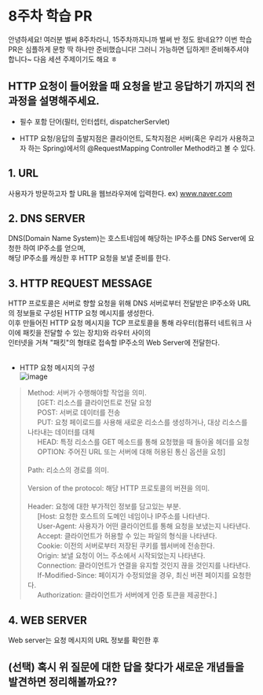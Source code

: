 # 8주차 학습 PR

안녕하세요! 여러분 벌써 8주차라니, 15주차까지니까 벌써 반 정도 왔네요??
이번 학습 PR은 심플하게 문항 딱 하나만 준비했습니다!
그러니 가능하면 딥하게!! 준비해주셔야 합니다~ 다음 세션 주제이기도 해요 ㅎ

## HTTP 요청이 들어왔을 때 요청을 받고 응답하기 까지의 전 과정을 설명해주세요.
* 필수 포함 단어(필터, 인터셉터, dispatcherServlet)

* HTTP 요청/응답의 출발지점은 클라이언트, 도착지점은 서버(혹은 우리가 사용하고자 하는 Spring)에서의 @RequestMapping Controller Method라고 볼 수 있다.

## 1. URL
사용자가 방문하고자 할 URL을 웹브라우져에 입력한다.  ex) www.naver.com </br>

## 2. DNS SERVER
DNS(Domain Name System)는 호스트네임에 해당하는 IP주소를 DNS Server에 요청한 하여 IP주소를 얻으며,<br>
해당 IP주소를 캐싱한 후 HTTP 요청을 보낼 준비를 한다.

## 3. HTTP REQUEST MESSAGE
HTTP 프로토콜은 서버로 향할 요청을 위해 DNS 서버로부터 전달받은 IP주소와 URL의 정보들로 구성된 HTTP 요청 메시지를 생성한다.<br>
이후 만들어진 HTTP 요청 메시지을 TCP 프로토콜을 통해 라우터(컴퓨터 네트워크 사이에 패킷을 전달할 수 있는 장치)와 라우터 사이의<br>
인터넷을 거쳐 "패킷"의 형태로 접속할 IP주소의 Web Server에 전달한다.<br><br>

* HTTP 요청 메시지의 구성</br>
![image](https://github.com/wambatcodeeee/COW-Spring-2/assets/103747580/d86107b0-5507-4a9d-ae44-20ef3cfcf476) <br>
> Method: 서버가 수행해야할 작업을 의미.<br>
&nbsp;&nbsp;&nbsp;&nbsp; [GET: 리소스를 클라이언트로 전달 요청</br>
&nbsp;&nbsp;&nbsp;&nbsp; POST: 서버로 데이터를 전송</br>
&nbsp;&nbsp;&nbsp;&nbsp; PUT: 요청 페이로드를 사용해 새로운 리소스를 생성하거나, 대상 리소스를 나타내는 데이터를 대체</br>
&nbsp;&nbsp;&nbsp;&nbsp; HEAD: 특정 리소스를 GET 메소드를 통해 요청했을 때 돌아올 헤더를 요청<br>
&nbsp;&nbsp;&nbsp;&nbsp; OPTION: 주어진 URL 또는 서버에 대해 허용된 통신 옵션을 요청]<br><br>
> Path: 리소스의 경로를 의미.<br><br>
> Version of the protocol: 해당 HTTP 프로토콜의 버젼을 의미.<br><br>
> Header: 요청에 대한 부가적인 정보를 담고있는 부분.<br>
&nbsp;&nbsp;&nbsp;&nbsp; [Host: 요청한 호스트의 도메인 네임이나 IP주소를 나타낸다.<br>
&nbsp;&nbsp;&nbsp;&nbsp; User-Agent: 사용자가 어떤 클라이언트를 통해 요청을 보냈는지 나타낸다.<br>
&nbsp;&nbsp;&nbsp;&nbsp; Accept: 클라이언트가 허용할 수 있는 파일의 형식을 나타낸다.<br>
&nbsp;&nbsp;&nbsp;&nbsp; Cookie: 이전의 서버로부터 저장된 쿠키를 웹서버에 전송한다.<br>
&nbsp;&nbsp;&nbsp;&nbsp; Origin: 보낼 요청이 어느 주소에서 시작되었는지 나타낸다.<br>
&nbsp;&nbsp;&nbsp;&nbsp; Connection: 클라이언트가 연결을 유지할 것인지 끊을 것인지를 나타낸다.<br>
&nbsp;&nbsp;&nbsp;&nbsp; If-Modified-Since: 페이지가 수정되었을 경우, 최신 버젼 페이지를 요청한다.<br>
&nbsp;&nbsp;&nbsp;&nbsp; Authorization: 클라이언트가 서버에게 인증 토큰을 제공한다.]<br>

## 4. WEB SERVER
Web server는 요청 메시지의 URL 정보를 확인한 후 




## (선택) 혹시 위 질문에 대한 답을 찾다가 새로운 개념들을 발견하면 정리해볼까요??
